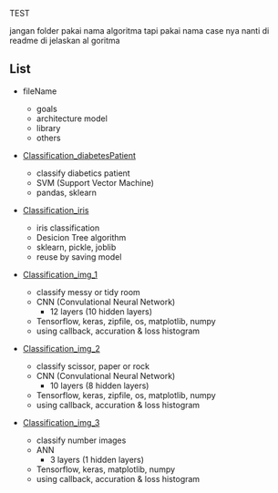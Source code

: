 TEST

jangan folder pakai nama algoritma tapi pakai nama case nya nanti di readme di jelaskan al goritma

## List

- fileName
  - goals
  - architecture model
  - library 
  - others

- [Classification_diabetesPatient](https://github.com/42win/machineLearning/tree/main/Supervised/Classification/Classification_iris)
  - classify diabetics patient 
  - SVM (Support Vector Machine)
  - pandas, sklearn 

- [Classification_iris](https://github.com/42win/machineLearning/tree/main/Supervised/Classification/Classification_iris)
  - iris classification
  - Desicion Tree algorithm
  - sklearn, pickle, joblib
  - reuse by saving model
 
- [Classification_img_1](https://github.com/42win/machineLearning/tree/main/Supervised/Classification/Classification_img_1)
  - classify messy or tidy room
  - CNN (Convulational Neural Network) 
    - 12 layers (10 hidden layers) 
  - Tensorflow, keras, zipfile, os, matplotlib, numpy 
  - using callback, accuration & loss histogram
  
- [Classification_img_2](https://github.com/42win/machineLearning/tree/main/Supervised/Classification/Classification_img_2)
  - classify scissor, paper or rock
  - CNN (Convulational Neural Network) 
    - 10 layers (8 hidden layers) 
  - Tensorflow, keras, zipfile, os, matplotlib, numpy 
  - using callback, accuration & loss histogram

- [Classification_img_3](https://github.com/42win/machineLearning/tree/main/Supervised/Classification/Classification_img_3)
  - classify number images
  - ANN
    - 3 layers (1 hidden layers) 
  - Tensorflow, keras, matplotlib, numpy 
  - using callback, accuration & loss histogram
  




